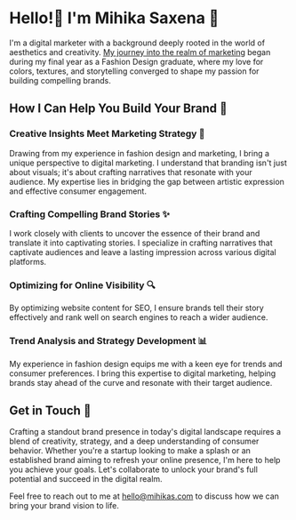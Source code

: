 # Hello!👋 I'm Mihika Saxena 💃

I'm a digital marketer with a background deeply rooted in the world of aesthetics and creativity. [My journey into the realm of marketing](clients) began during my final year as a Fashion Design graduate, where my love for colors, textures, and storytelling converged to shape my passion for building compelling brands.

## How I Can Help You Build Your Brand 🚀

### Creative Insights Meet Marketing Strategy 🎨
Drawing from my experience in fashion design and marketing, I bring a unique perspective to digital marketing. I understand that branding isn't just about visuals; it's about crafting narratives that resonate with your audience. My expertise lies in bridging the gap between artistic expression and effective consumer engagement.

### Crafting Compelling Brand Stories ✨
I work closely with clients to uncover the essence of their brand and translate it into captivating stories. I specialize in crafting narratives that captivate audiences and leave a lasting impression across various digital platforms.

### Optimizing for Online Visibility 🔍
By optimizing website content for SEO, I ensure brands tell their story effectively and rank well on search engines to reach a wider audience.

### Trend Analysis and Strategy Development 📊
My experience in fashion design equips me with a keen eye for trends and consumer preferences. I bring this expertise to digital marketing, helping brands stay ahead of the curve and resonate with their target audience.

## Get in Touch 📩

Crafting a standout brand presence in today's digital landscape requires a blend of creativity, strategy, and a deep understanding of consumer behavior. Whether you're a startup looking to make a splash or an established brand aiming to refresh your online presence, I'm here to help you achieve your goals. Let's collaborate to unlock your brand's full potential and succeed in the digital realm.

Feel free to reach out to me at [hello@mihikas.com](mailto:hello@mihikas.com) to discuss how we can bring your brand vision to life.